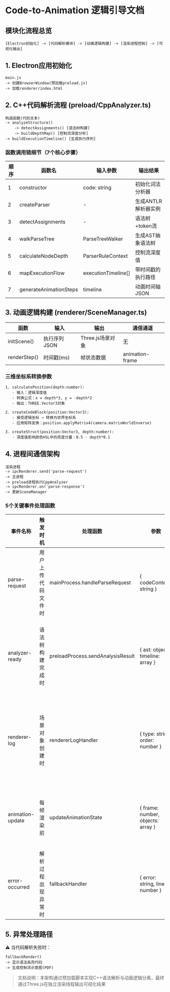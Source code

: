 # Code-to-Animation 逻辑引导文档

## 模块化流程总览
```
[Electron初始化] -> [代码解析模块] -> [动画逻辑构建] -> [渲染进程控制] -> [可视化输出]
```

## 1. Electron应用初始化
```
main.js 
-> 创建BrowserWindow(预加载preload.js)
-> 加载renderer/index.html
```

## 2. C++代码解析流程 (preload/CppAnalyzer.ts)
```
构造函数(代码文本) 
-> analyzeStructure() 
    -> detectAssignments() [语法树构建] 
    -> buildDepthMap() [控制流深度分析]
-> buildExecutionTimeline() [生成执行序列]
```

### 函数调用链细节（7个核心步骤）
| 顺序 | 函数名                | 输入参数              | 输出结果                |
|------|-----------------------|-----------------------|-------------------------|
| 1    | constructor           | code: string          | 初始化词法分析器        |
| 2    | createParser          | -                     | 生成ANTLR解析器实例     |
| 3    | detectAssignments     | -                     | 语法树+token流          |
| 4    | walkParseTree         | ParseTreeWalker       | 生成AST抽象语法树       |
| 5    | calculateNodeDepth    | ParserRuleContext      | 控制流深度值            |
| 6    | mapExecutionFlow      | executionTimeline[]    | 带时间戳的执行路径      |
| 7    | generateAnimationSteps| timeline              | 动画时间轴JSON          |


## 3. 动画逻辑构建 (renderer/SceneManager.ts)
| 函数 | 输入 | 输出 | 通信通道 |
|------|------|------|---------|
| initScene() | 执行序列JSON | Three.js场景对象 | 无 |
| renderStep() | 时间戳(ms) | 帧状态数据 | animation-frame |

### 三维坐标系转换参数
```
1. calculatePosition(depth:number):
   - 输入：逻辑深度值 
   - 转换公式：x = depth*3, y = -depth*2
   - 输出：THREE.Vector3对象

2. createCodeBlock(position:Vector3):
   - 接受逻辑坐标 → 转换为世界坐标系
   - 应用矩阵变换：position.applyMatrix4(camera.matrixWorldInverse)

3. createStruct(position:Vector3, depth:number):
   - 深度值影响颜色HSL中的亮度分量：0.5 - depth*0.1
```

## 4. 进程间通信架构
```
渲染进程 
-> ipcRenderer.send('parse-request') 
-> 主进程 
-> preload进程执行CppAnalyzer 
-> ipcRenderer.on('parse-response') 
-> 更新SceneManager
```

### 5个关键事件处理函数
| 事件名称         | 触发时机                | 处理函数                     | 参数                                   | 返回值                      | 调用路径                      |
|------------------|-------------------------|------------------------------|----------------------------------------|----------------------------|-----------------------------|
| parse-request    | 用户上传代码文件时      | mainProcess.handleParseRequest | { codeContent: string }               | { status: 'pending' }       | 渲染进程 → 主进程            |
| analyzer-ready    | 语法树构建完成时        | preloadProcess.sendAnalysisResult | { ast: object, timeline: array }      | { sceneData: object }       | 预加载进程 → 渲染进程         |
| renderer-log      | 场景对象创建时          | rendererLogHandler           | { type: string, order: number }        | 无                         | 渲染进程 → 主进程(开发模式)  |
| animation-update  | 每帧渲染前              | updateAnimationState         | { frame: number, objects: array }      | { continue: boolean }       | 渲染进程内部通信              |
| error-occurred    | 解析过程出现异常时      | fallbackHandler              | { error: string, line: number }       | { fallbackData: object }   | 全链路异常捕获                |

## 5. 异常处理路径
⚠️ 当代码解析失败时：
```
fallbackRender() 
-> 显示语法高亮代码 
-> 生成控制流示意图(PDF)
```

> 文档说明：本架构通过预加载脚本实现C++语法解析与动画逻辑分离，最终通过Three.js在独立渲染线程输出可视化结果